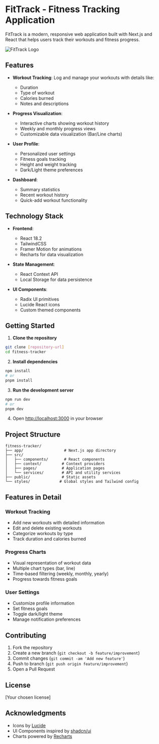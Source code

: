 # FitTrack - Fitness Tracking Application

FitTrack is a modern, responsive web application built with Next.js and React that helps users track their workouts and fitness progress.

![FitTrack Logo](path-to-logo.png)

## Features

- **Workout Tracking**: Log and manage your workouts with details like:
  - Duration
  - Type of workout
  - Calories burned
  - Notes and descriptions

- **Progress Visualization**:
  - Interactive charts showing workout history
  - Weekly and monthly progress views
  - Customizable data visualization (Bar/Line charts)

- **User Profile**:
  - Personalized user settings
  - Fitness goals tracking
  - Height and weight tracking
  - Dark/Light theme preferences

- **Dashboard**:
  - Summary statistics
  - Recent workout history
  - Quick-add workout functionality

## Technology Stack

- **Frontend**:
  - React 18.2
  - TailwindCSS
  - Framer Motion for animations
  - Recharts for data visualization

- **State Management**:
  - React Context API
  - Local Storage for data persistence

- **UI Components**:
  - Radix UI primitives
  - Lucide React icons
  - Custom themed components

## Getting Started

1. **Clone the repository**
```bash
git clone [repository-url]
cd fitness-tracker
```

2. **Install dependencies**
```bash
npm install
# or
pnpm install
```

3. **Run the development server**
```bash
npm run dev
# or
pnpm dev
```

4. Open [http://localhost:3000](http://localhost:3000) in your browser

## Project Structure

```
fitness-tracker/
├── app/                  # Next.js app directory
├── src/
│   ├── components/       # React components
│   ├── context/         # Context providers
│   ├── pages/           # Application pages
│   └── services/        # API and utility services
├── public/              # Static assets
└── styles/             # Global styles and Tailwind config
```

## Features in Detail

### Workout Tracking
- Add new workouts with detailed information
- Edit and delete existing workouts
- Categorize workouts by type
- Track duration and calories burned

### Progress Charts
- Visual representation of workout data
- Multiple chart types (bar, line)
- Time-based filtering (weekly, monthly, yearly)
- Progress towards fitness goals

### User Settings
- Customize profile information
- Set fitness goals
- Toggle dark/light theme
- Manage notification preferences

## Contributing

1. Fork the repository
2. Create a new branch (`git checkout -b feature/improvement`)
3. Commit changes (`git commit -am 'Add new feature'`)
4. Push to branch (`git push origin feature/improvement`)
5. Open a Pull Request

## License

[Your chosen license]

## Acknowledgments

- Icons by [Lucide](https://lucide.dev/)
- UI Components inspired by [shadcn/ui](https://ui.shadcn.com/)
- Charts powered by [Recharts](https://recharts.org/)
